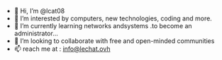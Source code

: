 - 👋 Hi, I’m @lcat08
- 👀 I’m interested by computers, new technologies, coding and more.
- 🌱 I’m currently learning networks andsystems .to become an administrator...
- 💞️ I’m looking to collaborate with free and open-minded communities
- 📫 reach me at :
     info@lechat.ovh

<!---
lcat08/lcat08 is a ✨ special ✨ repository because its `README.md` (this file) appears on your GitHub profile.
You can click the Preview link to take a look at your changes.
--->
